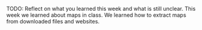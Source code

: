 TODO: Reflect on what you learned this week and what is still unclear.
This week we learned about maps in class. We learned how to extract maps from downloaded files and websites.
